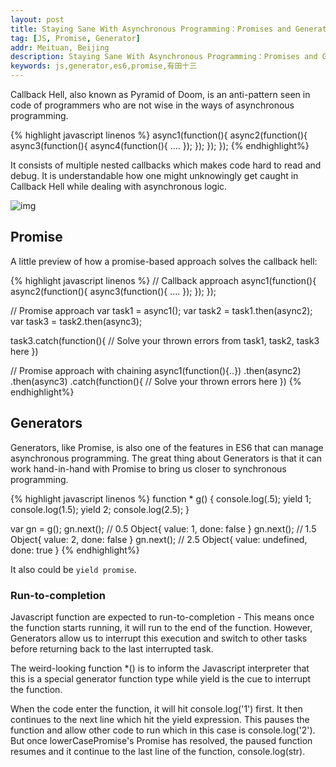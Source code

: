 ```yaml
---
layout: post
title: Staying Sane With Asynchronous Programming：Promises and Generators
tag: [JS, Promise, Generator]
addr: Meituan, Beijing
description: Staying Sane With Asynchronous Programming：Promises and Generators
keywords: js,generator,es6,promise,有田十三
---
```


Callback Hell, also known as Pyramid of Doom, is an anti-pattern seen in code of programmers who are not wise in the ways of asynchronous programming.

<!--more-->

{% highlight javascript linenos %}
async1(function(){
    async2(function(){
        async3(function(){
            async4(function(){
                ....
            });
        });
    });
});
{% endhighlight%}

It consists of multiple nested callbacks which makes code hard to read and debug. It is understandable how one might unknowingly get caught in Callback Hell while dealing with asynchronous logic.

![img](/static/img/post/generator-1.gif)

## Promise

A little preview of how a promise-based approach solves the callback hell:

{% highlight javascript linenos %}
// Callback approach
async1(function(){
    async2(function(){
        async3(function(){
            ....
        });
    });
});

// Promise approach
var task1 = async1();
var task2 = task1.then(async2);
var task3 = task2.then(async3);

task3.catch(function(){
    // Solve your thrown errors from task1, task2, task3 here
})

// Promise approach with chaining
async1(function(){..})
    .then(async2)
    .then(async3)
    .catch(function(){
        // Solve your thrown errors here
    })
{% endhighlight%}

## Generators

Generators, like Promise, is also one of the features in ES6 that can manage asynchronous programming. The great thing about Generators is that it can work hand-in-hand with Promise to bring us closer to synchronous programming.

{% highlight javascript linenos %}
function * g() {
    console.log(.5);
    yield 1;
    console.log(1.5);
    yield 2;
    console.log(2.5);
}

var gn = g();
gn.next(); // 0.5 Object{ value: 1, done: false }
gn.next(); // 1.5 Object{ value: 2, done: false }
gn.next(); // 2.5 Object{ value: undefined, done: true }
{% endhighlight%}

It also could be `yield promise`.

### Run-to-completion

Javascript function are expected to run-to-completion - This means once the function starts running, it will run to the end of the function. However, Generators allow us to interrupt this execution and switch to other tasks before returning back to the last interrupted task.

The weird-looking function *() is to inform the Javascript interpreter that this is a special generator function type while yield is the cue to interrupt the function.

When the code enter the function, it will hit console.log('1') first. It then continues to the next line which hit the yield expression. This pauses the function and allow other code to run which in this case is console.log('2'). But once lowerCasePromise's Promise has resolved, the paused function resumes and it continue to the last line of the function, console.log(str).